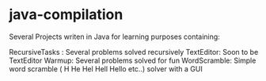 # java-compilation

Several Projects writen in Java for learning purposes containing:

RecursiveTasks : Several problems solved recursively
TextEditor: Soon to be TextEditor 
Warmup: Several problems solved for fun
WordScramble: Simple word scramble ( H He Hel Hell Hello etc..) solver with a GUI

